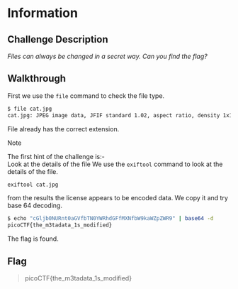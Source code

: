 # Information
## Challenge Description
_Files can always be changed in a secret way. Can you find the flag?_
## Walkthrough
First we use the `file` command to check the file type.
```bash
$ file cat.jpg
cat.jpg: JPEG image data, JFIF standard 1.02, aspect ratio, density 1x1, segment length 16, baseline, precision 8, 2560x1598, components 3
```
File already has the correct extension.
> [!NOTE]
> The first hint of the challenge is:-  
> Look at the details of the file
We use the `exiftool` command to look at the details of the file.
```bash
exiftool cat.jpg
```
from the results the license appears to be encoded data. We copy it and try base 64 decoding.
```bash
$ echo "cGljb0NURnt0aGVfbTN0YWRhdGFfMXNfbW9kaWZpZWR9" | base64 -d
picoCTF{the_m3tadata_1s_modified}
```
The flag is found.
## Flag
> picoCTF{the_m3tadata_1s_modified}
